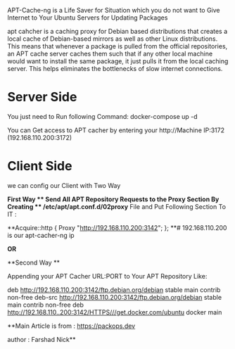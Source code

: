 

APT-Cache-ng is a Life Saver for Situation which you do not want to Give Internet to Your Ubuntu Servers for Updating Packages

apt cahcher is a caching proxy for Debian based distributions that creates a local cache of Debian-based mirrors as well as other Linux distributions. This means that whenever a package is pulled from the official repositories, an APT cache server caches them such that if any other local machine would want to install the same package, it just pulls it from the local caching server. This helps eliminates the bottlenecks of slow internet connections.

Server Side 
========================
You just need to Run following Command:
docker-compose up -d

You can Get access to APT   cacher by entering your http://Machine IP:3172 (192.168.110.200:3172)

Client Side 
=========================
we can config our Client with Two Way 

**First Way **
Send All APT Repository Requests to the Proxy Section By Creating ** /etc/apt/apt.conf.d/02proxy** File  and Put Following Section To IT :

**Acquire::http { Proxy "http://192.168.110.200:3142"; };
**# 192.168.110.200 is our apt-cacher-ng ip

**OR**

**Second Way **

Appending your APT Cacher URL:PORT to Your APT Repository Like:

deb http://192.168.110.200:3142/ftp.debian.org/debian stable main contrib non-free
deb-src http://192.168.110.200:3142/ftp.debian.org/debian stable main contrib non-free
deb http://192.168.110..200:3142/HTTPS///get.docker.com/ubuntu docker main



**Main Article is from :
https://packops.dev 

author : Farshad Nick**

